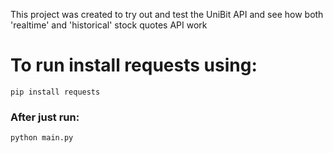 This project was created to try out and test the UniBit API and see how both 'realtime' and 'historical' stock quotes API work
# To run install requests using:
`pip install requests`
### After just run:
`python main.py`